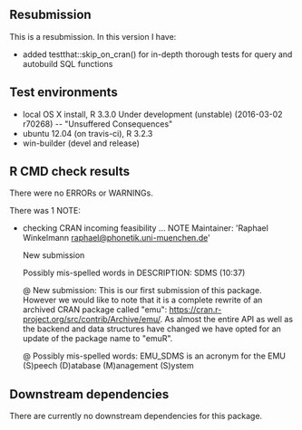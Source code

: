 ## Resubmission
This is a resubmission. In this version I have:

* added testthat::skip\_on\_cran() for in-depth thorough tests for query and autobuild SQL functions

## Test environments
* local OS X install, R 3.3.0 Under development (unstable) (2016-03-02 r70268) -- "Unsuffered Consequences"
* ubuntu 12.04 (on travis-ci), R 3.2.3
* win-builder (devel and release)

## R CMD check results
There were no ERRORs or WARNINGs.

There was 1 NOTE:

* checking CRAN incoming feasibility ... NOTE
  Maintainer: 'Raphael Winkelmann <raphael@phonetik.uni-muenchen.de>'

  New submission

  Possibly mis-spelled words in DESCRIPTION:
    SDMS (10:37)

  @ New submission: This is our first submission of this package. However we would like to note that it is 
  a complete rewrite of an archived CRAN package called "emu": 
  https://cran.r-project.org/src/contrib/Archive/emu/. As
  almost the entire API as well as the backend and data structures have changed we have 
  opted for an update of the package name to "emuR".

  @ Possibly mis-spelled words: EMU_SDMS is an acronym for the EMU (S)peech (D)atabase (M)anagement (S)ystem


## Downstream dependencies
There are currently no downstream dependencies for this package.